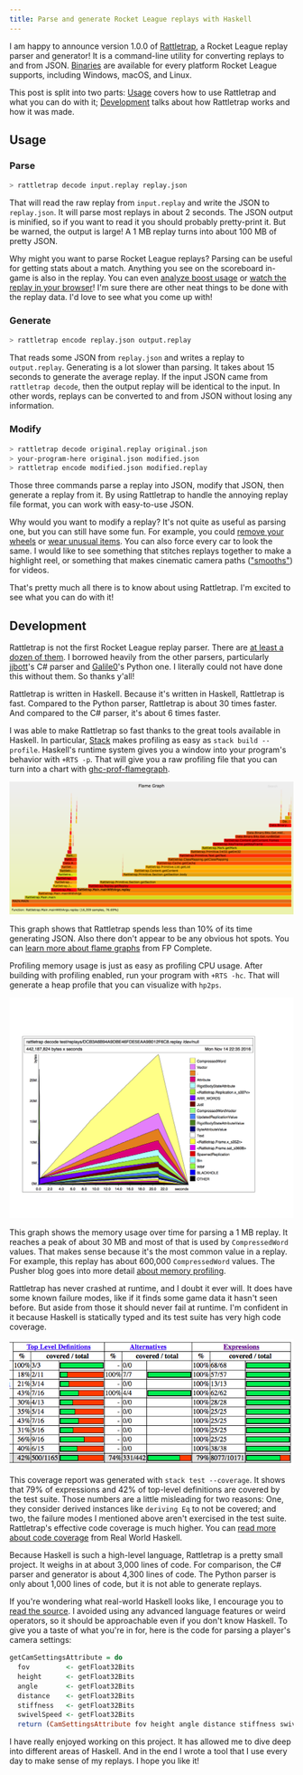 ```yaml
---
title: Parse and generate Rocket League replays with Haskell
---
```


I am happy to announce version 1.0.0 of [Rattletrap][1], a Rocket League replay
parser and generator! It is a command-line utility for converting replays to
and from JSON. [Binaries][2] are available for every platform Rocket League
supports, including Windows, macOS, and Linux.

This post is split into two parts: [Usage][3] covers how to use Rattletrap and
what you can do with it; [Development][4] talks about how Rattletrap works and
how it was made.

## Usage

### Parse

``` sh
> rattletrap decode input.replay replay.json
```

That will read the raw replay from `input.replay` and write the JSON to
`replay.json`. It will parse most replays in about 2 seconds. The JSON output
is minified, so if you want to read it you should probably pretty-print it. But
be warned, the output is large! A 1 MB replay turns into about 100 MB of pretty
JSON.

Why might you want to parse Rocket League replays? Parsing can be useful for
getting stats about a match. Anything you see on the scoreboard in-game is also
in the replay. You can even [analyze boost usage][5] or [watch the replay in
your browser][6]! I'm sure there are other neat things to be done with the
replay data. I'd love to see what you come up with!

### Generate

``` sh
> rattletrap encode replay.json output.replay
```

That reads some JSON from `replay.json` and writes a replay to `output.replay`.
Generating is a lot slower than parsing. It takes about 15 seconds to generate
the average replay. If the input JSON came from `rattletrap decode`, then the
output replay will be identical to the input. In other words, replays can be
converted to and from JSON without losing any information.

### Modify

``` sh
> rattletrap decode original.replay original.json
> your-program-here original.json modified.json
> rattletrap encode modified.json modified.replay
```

Those three commands parse a replay into JSON, modify that JSON, then generate
a replay from it. By using Rattletrap to handle the annoying replay file
format, you can work with easy-to-use JSON.

Why would you want to modify a replay? It's not quite as useful as parsing one,
but you can still have some fun. For example, you could [remove your wheels][7]
or [wear unusual items][8]. You can also force every car to look the same. I
would like to see something that stitches replays together to make a highlight
reel, or something that makes cinematic camera paths (["smooths"][9]) for
videos.

That's pretty much all there is to know about using Rattletrap. I'm excited to
see what you can do with it!

## Development

Rattletrap is not the first Rocket League replay parser. There are [at least a
dozen of them][10]. I borrowed heavily from the other parsers, particularly
[jjbott][11]'s C# parser and [Galile0][12]'s Python one. I literally could not
have done this without them. So thanks y'all!

Rattletrap is written in Haskell. Because it's written in Haskell, Rattletrap
is fast. Compared to the Python parser, Rattletrap is about 30 times faster.
And compared to the C# parser, it's about 6 times faster.

I was able to make Rattletrap so fast thanks to the great tools available in
Haskell. In particular, [Stack][13] makes profiling as easy as
`stack build --profile`. Haskell's runtime system gives you a window into your
program's behavior with `+RTS -p`. That will give you a raw profiling file that
you can turn into a chart with [ghc-prof-flamegraph][14].

![CPU flame graph][15]

This graph shows that Rattletrap spends less than 10% of its time generating
JSON. Also there don't appear to be any obvious hot spots. You can [learn more
about flame graphs][16] from FP Complete.

Profiling memory usage is just as easy as profiling CPU usage. After building
with profiling enabled, run your program with `+RTS -hc`. That will generate a
heap profile that you can visualize with `hp2ps`.

![Memory usage graph][17]

This graph shows the memory usage over time for parsing a 1 MB replay. It
reaches a peak of about 30 MB and most of that is used by `CompressedWord`
values. That makes sense because it's the most common value in a replay. For
example, this replay has about 600,000 `CompressedWord` values. The Pusher blog
goes into more detail [about memory profiling][18].

Rattletrap has never crashed at runtime, and I doubt it ever will. It does have
some known failure modes, like if it finds some game data it hasn't seen
before. But aside from those it should never fail at runtime. I'm confident in
it because Haskell is statically typed and its test suite has very high code
coverage.

![Code coverage report][19]

This coverage report was generated with `stack test --coverage`. It shows that
79% of expressions and 42% of top-level definitions are covered by the test
suite. Those numbers are a little misleading for two reasons: One, they
consider derived instances like `deriving Eq` to not be covered; and two, the
failure modes I mentioned above aren't exercised in the test suite.
Rattletrap's effective code coverage is much higher. You can [read more about
code coverage][20] from Real World Haskell.

Because Haskell is such a high-level language, Rattletrap is a pretty small
project. It weighs in at about 3,000 lines of code. For comparison, the C#
parser and generator is about 4,300 lines of code. The Python parser is only
about 1,000 lines of code, but it is not able to generate replays.

If you're wondering what real-world Haskell looks like, I encourage you to
[read the source][21]. I avoided using any advanced language features or weird
operators, so it should be approachable even if you don't know Haskell. To give
you a taste of what you're in for, here is the code for parsing a player's
camera settings:

``` hs
getCamSettingsAttribute = do
  fov         <- getFloat32Bits
  height      <- getFloat32Bits
  angle       <- getFloat32Bits
  distance    <- getFloat32Bits
  stiffness   <- getFloat32Bits
  swivelSpeed <- getFloat32Bits
  return (CamSettingsAttribute fov height angle distance stiffness swivelSpeed)
```

I have really enjoyed working on this project. It has allowed me to dive deep
into different areas of Haskell. And in the end I wrote a tool that I use every
day to make sense of my replays. I hope you like it!

[1]: https://github.com/tfausak/rattletrap
[2]: https://github.com/tfausak/rattletrap/releases/tag/1.0.0
[3]: #usage
[4]: #development
[5]: https://www.rocketleaguereplays.com/news/2016/apr/16/boost-stats-and-stream-data/
[6]: https://www.rocketleaguereplays.com/news/2016/apr/2/in-browser-replay-simulation/
[7]: https://gfycat.com/FineOldHammerheadshark
[8]: https://gfycat.com/CoarseMellowIchneumonfly
[9]: https://www.youtube.com/watch?v=9AFXPESOEz0
[10]: https://github.com/rocket-league-replays/rocket-league-replays/wiki/Rocket-League-Replay-Parsers/13e3ae1273acc531ccc46d08f805c08e7a700d3d
[11]: https://github.com/jjbott
[12]: https://github.com/Galile0
[13]: https://docs.haskellstack.org/en/stable/README/
[14]: https://hackage.haskell.org/package/ghc-prof-flamegraph
[15]: /static/images/2016/11/15/cpu-flame-graph.png
[16]: https://www.fpcomplete.com/blog/2015/04/ghc-prof-flamegraph
[17]: /static/images/2016/11/15/memory-usage-graph.png
[18]: https://blog.pusher.com/memory-profiling-in-haskell/
[19]: /static/images/2016/11/15/code-coverage-report.png
[20]: http://book.realworldhaskell.org/read/testing-and-quality-assurance.html#id629497
[21]: https://www.stackage.org/haddock/nightly-2016-11-13/rattletrap-0.4.1/src/Rattletrap.Replay.html
